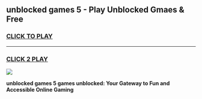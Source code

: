 
## unblocked games 5 - Play Unblocked Gmaes & Free
<h3>
<a href="https://premium.freeplayer.one?title=unblocked_games_5&ref=20F">CLICK TO PLAY</a></h3>
<hr>

<h3>
<a href="https://premium.freeplayer.one?title=unblocked_games_5&ref=20F">CLICK 2 PLAY</a>
  
</h3>

<a href="https://premium.freeplayer.one?title=unblocked_games_5&ref=20F/"><img src="https://clearcache.store/games.png"></a>


**unblocked games 5 games unblocked: Your Gateway to Fun and Accessible Online Gaming**
